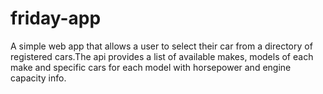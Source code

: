 # friday-app

A simple web app that allows a user to select their car from a directory of registered cars.The api provides a list of available makes, models of each make and specific cars for each model with horsepower and engine capacity info.
